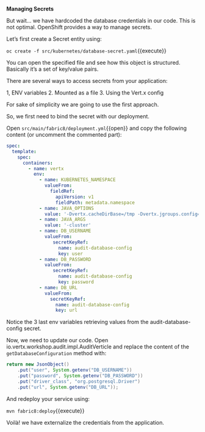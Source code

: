**Managing Secrets**

But wait…​ we have hardcoded the database credentials in our code. This is not optimal. OpenShift provides a way to manage secrets.

Let’s first create a Secret entity using:

``oc create -f src/kubernetes/database-secret.yaml``{{execute}}

You can open the specified file and see how this object is structured. Basically it’s a set of key/value pairs.

There are several ways to access secrets from your application:

1, ENV variables
2. Mounted as a file
3. Using the Vert.x config

For sake of simplicity we are going to use the first approach.

So, we first need to bind the secret with our deployment. 

Open ``src/main/fabric8/deployment.yml``{{open}} and copy the following content (or uncomment the commented part):

```yaml
spec:
  template:
    spec:
      containers:
        - name: vertx
          env:
            - name: KUBERNETES_NAMESPACE
              valueFrom:
                fieldRef:
                  apiVersion: v1
                  fieldPath: metadata.namespace
            - name: JAVA_OPTIONS
              value: '-Dvertx.cacheDirBase=/tmp -Dvertx.jgroups.config=default-configs/default-jgroups-kubernetes.xml -Djava.net.preferIPv4Stack=true'
            - name: JAVA_ARGS
              value: '-cluster'
            - name: DB_USERNAME
              valueFrom:
                 secretKeyRef:
                   name: audit-database-config
                   key: user
            - name: DB_PASSWORD
              valueFrom:
                 secretKeyRef:
                   name: audit-database-config
                   key: password
            - name: DB_URL
              valueFrom:
                secretKeyRef:
                  name: audit-database-config
                  key: url
```

Notice the 3 last env variables retrieving values from the audit-database-config secret.

Now, we need to update our code. Open io.vertx.workshop.audit.impl.AuditVerticle and replace the content of the ``getDatabaseConfiguration`` method with:

```java
return new JsonObject()
    .put("user", System.getenv("DB_USERNAME"))
    .put("password", System.getenv("DB_PASSWORD"))
    .put("driver_class", "org.postgresql.Driver")
    .put("url", System.getenv("DB_URL"));
```

And redeploy your service using: 

``mvn fabric8:deploy``{{execute}}

Voilà! we have externalize the credentials from the application.